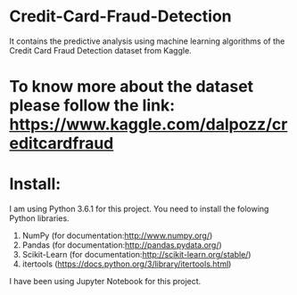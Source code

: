 # Credit-Card-Fraud-Detection
It contains the predictive analysis using machine learning algorithms of the Credit Card Fraud Detection dataset from Kaggle.

# To know more about the dataset please follow the link: https://www.kaggle.com/dalpozz/creditcardfraud

# Install:

I am using Python 3.6.1 for this project. You need to install the folowing Python libraries.

1. NumPy (for documentation:http://www.numpy.org/)
2. Pandas (for documentation:http://pandas.pydata.org/)
3. Scikit-Learn (for documentation:http://scikit-learn.org/stable/)
4. itertools (https://docs.python.org/3/library/itertools.html)

I have been using Jupyter Notebook for this project.
